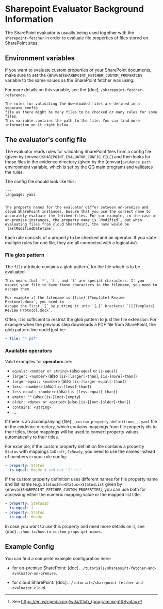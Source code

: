# Sharepoint Evaluator Background Information

The SharePoint evaluator is usually being used together with the `sharepoint-fetcher` in order to evaluate file properties of files stored on SharePoint sites.

## Environment variables

If you want to evaluate custom properties of your SharePoint documents, make sure to set
the {envvar}`SHAREPOINT_FETCHER_CUSTOM_PROPERTIES` variable to the same values as the
SharePoint fetcher was using.

For more details on this variable, see the {doc}`./sharepoint-fetcher-reference`.

```{envvar} SHAREPOINT_EVALUATOR_CONFIG_FILE
The rules for validating the downloaded files are defined in a separate config
file as there might be many files to be checked or many rules for some files.
This variable contains the path to the file. You can find more information on it right below.
```

## The evaluator's config file

The evaluator reads rules for validating SharePoint files from a config file
(given by {envvar}`SHAREPOINT_EVALUATOR_CONFIG_FILE`) and then looks for those files in
the evidence directory (given by the {envvar}`evidence_path` environment variable, which
is set by the QG main program) and validates the rules.

The config file should look like this:

```{literalinclude} resources/evaluator-config.yaml
---
language: yaml
---
```

```{attention}
The property names for the evaluator differ between on-premise and cloud SharePoint instances. Ensure that you use the correct name to accurately evaluate the fetched files. For our example, in the case of on-premise instances, the property name is `Modified`, but when evaluating files from cloud SharePoint, the name would be `lastModifiedDateTime`.
```

Each rule consists of a property to be checked and an operator. If you state
multiple rules for one file, they are all connected with a logical `AND`.

### File glob pattern

The `file` attribute contains a glob pattern[^1] for the file which is to be evaluated.

```{attention}
This means that `*`, `[`, and `?` are special characters. If you expect your file to have those characters in the filename, you need to escape them.

For example if the filename is {file}`[Template] Review Protocol.docx`, you need to
escape the first `[` by putting it into `[…]` brackets: `[[]Template] Review Protocol.docx`.
```

Often, it is sufficient to restrict the glob pattern to just the file extension.
For example when the previous step downloads a PDF file from SharePoint,
the glob pattern line could just be:

```yaml
- file: '*.pdf'
```

[^1]: See <https://en.wikipedia.org/wiki/Glob_(programming)#Syntax>

### Available operators

Valid examples for **operators** are:

- `equals: <number or string>` (also `equal` or `is-equal`)
- `larger: <number>` (also `[is-]larger[-than]`, `[is-]more[-than]`)
- `larger-equal: <number>` (also `[is-]larger-equal[-than]`)
- `less: <number>` (also `[is-]less[-than]`)
- `less-equal: <number>` (also `[is-]less-equal[-than]`)
- `empty: ""` (also `[is-][not-]empty`)
- `older: <date> or <period>` (also `[is-][not-]older[-than]`)
- `contains: <string>`
- ...

If there is an accompanying {file}`__custom_property_definitions__.yaml` file in the evidence
directory, which contains mappings from file property ids to their titles, those
mappings will be used to convert property values automatically to their titles.

For example, if the custom property definition file contains a property `Status` with
mappings `1=Draft`, `2=Ready`, you need to use the names instead of numbers
in your rule config:

```yaml
- property: Status
  is-equal: Ready # and not '2' !!!
```

If the custom property definition uses different names for file property name and list
name (e.g. `StatusId=>Status=>StatusList` given by {envvar}`SHAREPOINT_FETCHER_CUSTOM_PROPERTIES`),
you can use both for accessing either the numeric mapping value or the mapped
list title:

```yaml
- property: StatusId
  is-equal: 2
- property: Status
  is-equal: Ready
```

In case you want to use this property and need more details on it, see {doc}`../how-to/how-to-custom-props-get-names`.

## Example Config

You can find a complete example configuration here:

- for on-premise SharePoint: {doc}`../tutorials/sharepoint-fetcher-and-evaluator-on-premise`.

- for cloud SharePoint: {doc}`../tutorials/sharepoint-fetcher-and-evaluator-cloud`.
